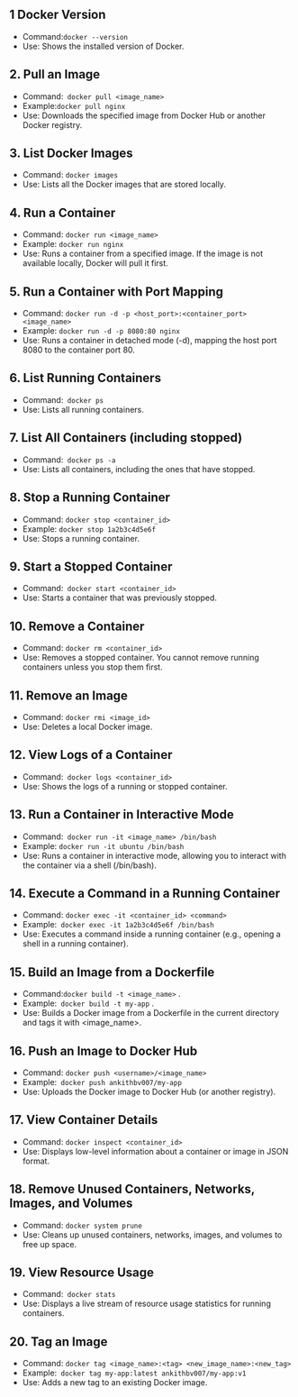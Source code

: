 ## 1 Docker Version
- Command:` docker --version `
- Use: Shows the installed version of Docker.
## 2. Pull an Image
- Command:` docker pull <image_name>`
- Example:` docker pull nginx ` 
- Use: Downloads the specified image from Docker Hub or another Docker registry.
## 3. List Docker Images
- Command: `docker images `
- Use: Lists all the Docker images that are stored locally.
## 4. Run a Container
- Command: `docker run <image_name>`
- Example: ` docker run nginx `
- Use: Runs a container from a specified image. If the image is not available locally, Docker will pull it first.
## 5. Run a Container with Port Mapping
- Command: `docker run -d -p <host_port>:<container_port> <image_name>`
- Example: `docker run -d -p 8080:80 nginx`
- Use: Runs a container in detached mode (-d), mapping the host port 8080 to the container port 80.
## 6. List Running Containers
- Command:` docker ps`
- Use: Lists all running containers.
## 7. List All Containers (including stopped)
- Command:` docker ps -a`
- Use: Lists all containers, including the ones that have stopped.
## 8. Stop a Running Container
- Command: `docker stop <container_id>`
- Example: `docker stop 1a2b3c4d5e6f`
- Use: Stops a running container.
## 9. Start a Stopped Container
- Command:` docker start <container_id>`
- Use: Starts a container that was previously stopped.
## 10. Remove a Container
- Command: `docker rm <container_id>`
- Use: Removes a stopped container. You cannot remove running containers unless you stop them first.
## 11. Remove an Image
- Command: `docker rmi <image_id>`
- Use: Deletes a local Docker image.
## 12. View Logs of a Container
- Command:` docker logs <container_id>`
- Use: Shows the logs of a running or stopped container.
## 13. Run a Container in Interactive Mode
- Command:` docker run -it <image_name> /bin/bash`
- Example: `docker run -it ubuntu /bin/bash`
- Use: Runs a container in interactive mode, allowing you to interact with the container via a shell (/bin/bash).
## 14. Execute a Command in a Running Container
- Command: `docker exec -it <container_id> <command>`
- Example:` docker exec -it 1a2b3c4d5e6f /bin/bash`
- Use: Executes a command inside a running container (e.g., opening a shell in a running container).
## 15. Build an Image from a Dockerfile
- Command:`docker build -t <image_name>` .
- Example:` docker build -t my-app` .
- Use: Builds a Docker image from a Dockerfile in the current directory and tags it with <image_name>.
## 16. Push an Image to Docker Hub
- Command: `docker push <username>/<image_name>`
- Example:` docker push ankithbv007/my-app`
- Use: Uploads the Docker image to Docker Hub (or another registry).
## 17. View Container Details
- Command: `docker inspect <container_id>`
- Use: Displays low-level information about a container or image in JSON format.
## 18. Remove Unused Containers, Networks, Images, and Volumes
- Command: `docker system prune`
- Use: Cleans up unused containers, networks, images, and volumes to free up space.
## 19. View Resource Usage
- Command:` docker stats`
- Use: Displays a live stream of resource usage statistics for running containers.
## 20. Tag an Image
- Command: `docker tag <image_name>:<tag> <new_image_name>:<new_tag>`
- Example:` docker tag my-app:latest ankithbv007/my-app:v1`
- Use: Adds a new tag to an existing Docker image.
